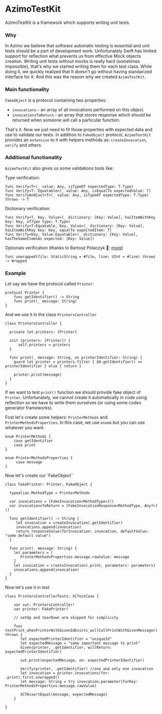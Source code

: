 # AzimoTestKit

AzimoTestKit is a framework which supports writing unit tests.

### Why
In Azimo we believe that software automatic testing is essential and unit tests should be a part of development work.
Unfortunately Swift has limited support for reflection what prevents us from effective Mock objects creation. Writing unit tests without mocks is really hard (sometimes impossible), that's why we started writing them for each test class. While doing it, we quickly realized that It doesn't go without having standarized interface for it. And this was the reason why we created `AzimoTestKit`.

### Main functionality

`FakeObject` is a protocol containing two properties:
* `invocations` - an array of all invocations performed on this object. 
* `invocationsToReturn` - an array that stores response which should be returned when someone will call a particular function.

That's it. Now we just need to fit those properties with expected data and use to validate our tests. In addition to `FakeObject` protocol, `AzimoTestKit` provides an `extension` to it with helpers methods as: `createInvocation`, `verify` and others.  

### Additional functionality

`AzimoTestKit` also gives us some validations tools like:

Type verification:

    func Verify<T>(_ value: Any, isTypeOf expectedType: T.Type)
    func Verify<T: Equatable>(_ value: Any, isEqualTo expectedValue: T)
    func VerifyAndCast<T>(_ value: Any, isTypeOf expectedType: T.Type) throws -> T

Dictionary verification:

    func Verify<T, Key, Value>(_ dictionary: [Key: Value], hasItemWithKey key: Key, ofType type: T.Type)
    func Verify<T:Equatable, Key, Value>(_ dictionary: [Key: Value], hasItemWithKey key: Key, equalTo expectedItem: T)
    func Verify<Key, Value:Equatable>(_ dictionary: [Key: Value], hasTheSameItemsAs expected: [Key: Value])

Optionals verification (thanks to Bartosz Polaczyk 👏:
 [more](https://www.slideshare.net/BartoszPolaczyk1/lets-meet-your-expectations))

    func unwrapped(file: StaticString = #file, line: UInt = #line) throws -> Wrapped

### Example

Let say we have the protocol called `Printer`:

    protocol Printer {
        func getIdentifier() -> String
        func print(_ message: String)
    }

And we use it in the class `PrintersController`

    class PrintersController {

      private let printers: [Printer]

      init (printers: [Printer]) {
          self.printers = printers
      }

      func print(_ message: String, on printerIdentifier: String) {
        guard let printer = printers.filter { $0.getIdentifier() == printerIdentifier } else { return }

        printer.print(message)
      }
    }

If we want to test `print()` function we should provide fake object of `Printer`. Unfortunately, we cannot create it automatically in code using reflection so we have to write them ourselves (or using some codes generator frameworks).

First let's create some helpers: `PrinterMethods` and `PrinterMethodsProperties`.
In this case, we use `enum`s but you can use whatever you want.

    enum PrinterMethods {
        case getIdentifier
        case print
    }

    enum PrinterMethodsProperties {
         case message
    }

Now let's create our `FakeObject``

    class FakePrinter: Printer, FakeObject {

      typealias MethodType = PrinterMethods

      var invocations = [FakeInvocation<MethodType>]()
      var invocationsToReturn = [FakeInvocationResponse<MethodType, Any?>]()

      func getIdentifier() -> String {
         let invocation = createInvocation(.getIdentifier)
         invocations.append(invocation)
         return responseValue(forInvocation: invocation, defaultValue: "some default value")
      }

      func print(_ message: String) {
        let parameters = [
           PrinterMethodsProperties.message.rawValue: message
        ]
        let invocation = createInvocation(.print, parameters: parameters)
        invocations.append(invocation)
      }
    }


Now let's use it in test

    class PrintersControllerTests: XCTestCase {

        var sut: PrintersController!
        var printer: FakePrinter!

        // setUp and tearDown are skipped for simplicity

        func testPrint_whenPrinterWithGivenIdExists_willCallPrintWithGivenMessage() throws {
           let expectedPrinterIdentifier = "uniqueId"
           let expectedMessage = "some important message to print"
           Given(printer, .getIdentifier, willReturn: expectedPrinterIdentifier)

           sut.print(expectedMessage, on: expectedPrinterIdentifier)

           Verify(printer, .getIdentifier) //one and only one invocation
           let invocation = printer.invocations(for: .print).first.unwrapped()
           let message: String = try invocation.parameter(forKey: PrinterMethodsProperties.message.rawValue)

           XCTAssertEqual(message, expectedMessage)
        }

    }
